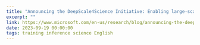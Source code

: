 ```yaml
---
title: "Announcing the DeepScale4Science Initiative: Enabling large-scale scientific discovery through sophisticated AI system technologies"
excerpt: ""
link: https://www.microsoft.com/en-us/research/blog/announcing-the-deepscale4science-initiative-enabling-large-scale-scientific-discovery-through-sophisticated-ai-system-technologies/
date: 2023-09-19 00:00:00
tags: training inference science English
---
```

